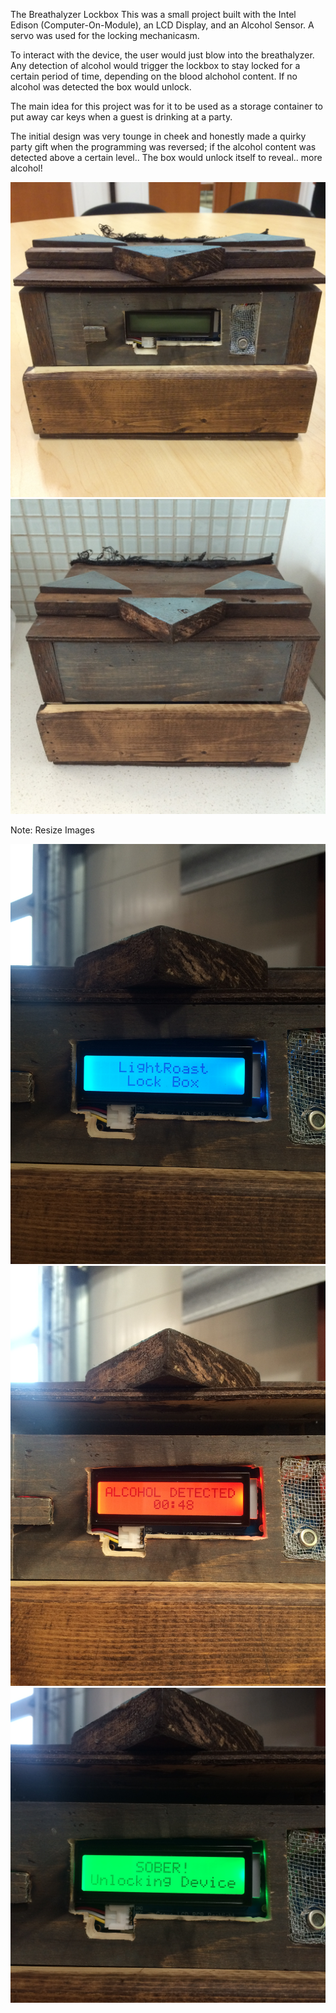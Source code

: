 The Breathalyzer Lockbox
This was a small project built with the Intel Edison (Computer-On-Module), an LCD Display, and an Alcohol Sensor. A servo was used for the locking mechanicasm. 

To interact with the device, the user would just blow into the breathalyzer. Any detection of alcohol would trigger the lockbox to stay locked for a certain period of time, depending on the blood alchohol content. If no alcohol was detected the box would unlock. 

The main idea for this project was for it to be used as a storage container to put away car keys when a guest is drinking at a party. 

The initial design was very tounge in cheek and honestly made a quirky party gift when the programming was reversed; if the alcohol content was detected above a certain level.. The box would unlock itself to reveal.. more alcohol!

  <img src="/images/Lockbox_Front.JPG" alt="Lockbox_Front" style="width:300;height:auto;">
  <img src="/images/Lockbox_Back.JPG" alt="drawing" style="width:300;height:auto;">


Note: Resize Images

<img src="/images/Lockbox_Blue.JPG" alt="drawing2" style="width:300;height:auto;">
<img src="/images/Lockbox_Red.JPG" alt="drawing3" style="width:300;height:auto;">
<img src="/images/Lockbox_Green.JPG" alt="drawing4" style="width:300;height:auto;">
